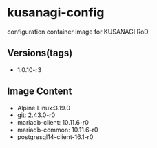# kusanagi-config

configuration container image for KUSANAGI RoD.

## Versions(tags)
- 1.0.10-r3

## Image Content
- Alpine Linux:3.19.0
- git: 2.43.0-r0
- mariadb-client: 10.11.6-r0
- mariadb-common: 10.11.6-r0
- postgresql14-client-16.1-r0

